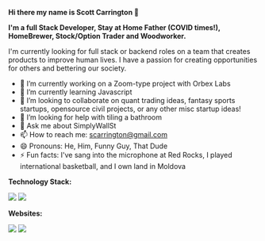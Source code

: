 <b>Hi there my name is Scott Carrington 👋

I'm a full Stack Developer, Stay at Home Father (COVID times!), HomeBrewer, Stock/Option Trader and Woodworker. </b>

I'm currently looking for full stack or backend roles on a team that creates products to improve human lives. I have a passion for creating opportunities for others and bettering our society.

- 🔭 I’m currently working on a Zoom-type project with Orbex Labs
- 🌱 I’m currently learning Javascript
- 👯 I’m looking to collaborate on quant trading ideas, fantasy sports startups, opensource civil projects, or any other misc startup ideas!
- 🤔 I’m looking for help with tiling a bathroom
- 💬 Ask me about SimplyWallSt
- 📫 How to reach me: scarrington@gmail.com
- 😄 Pronouns: He, Him, Funny Guy, That Dude
- ⚡ Fun facts: I've sang into the microphone at Red Rocks, I played international basketball, and I own land in Moldova

<b>Technology Stack:</b>

<img src="https://img.shields.io/badge/python%20-%2314354C.svg?&style=for-the-badge&logo=python&logoColor=white"/>  <img src="https://img.shields.io/badge/java-%23ED8B00.svg?&style=for-the-badge&logo=java&logoColor=white"/>


<b>Websites: </b>

<img src="https://img.shields.io/badge/linkedin-%230077B5.svg?&style=for-the-badge&logo=linkedin&logoColor=white"/>  <img src="https://img.shields.io/badge/stack%20overflow-FE7A16?logo=stack-overflow&logoColor=white&style=for-the-badge"/>
